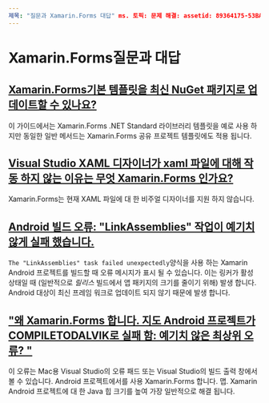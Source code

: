 ```yaml
---
제목: "질문과 Xamarin.Forms 대답" ms. 토픽: 문제 해결: assetid: 89364175-53BA-4A09-B3E2-44AC67DD971C: xamarin: davidbritch author:. author: dabritch: 04/25/2017:: [ Xamarin.Forms , Xamarin.Essentials ]
---
```


# <a name="xamarinforms-frequently-asked-questions"></a>Xamarin.Forms질문과 대답

## <a name="can-i-update-the-xamarinforms-default-template-to-a-newer-nuget-packageupdate-forms-templatemd"></a>[Xamarin.Forms기본 템플릿을 최신 NuGet 패키지로 업데이트할 수 있나요?](update-forms-template.md)
이 가이드에서는 Xamarin.Forms .NET Standard 라이브러리 템플릿을 예로 사용 하지만 동일한 일반 메서드는 Xamarin.Forms 공유 프로젝트 템플릿에도 적용 됩니다.

## <a name="why-doesnt-the-visual-studio-xaml-designer-work-for-xamarinforms-xaml-filesforms-xaml-designermd"></a>[Visual Studio XAML 디자이너가 xaml 파일에 대해 작동 하지 않는 이유는 무엇 Xamarin.Forms 인가요?](forms-xaml-designer.md)
Xamarin.Forms는 현재 XAML 파일에 대 한 비주얼 디자이너를 지원 하지 않습니다.

## <a name="android-build-error-the-linkassemblies-task-failed-unexpectedly"></a>[Android 빌드 오류: "LinkAssemblies" 작업이 예기치 않게 실패 했습니다.](android-linkassemblies-error.md)
`The "LinkAssemblies" task failed unexpectedly`양식을 사용 하는 Xamarin Android 프로젝트를 빌드할 때 오류 메시지가 표시 될 수 있습니다. 이는 링커가 활성 상태일 때 (일반적으로 *릴리스* 빌드에서 앱 패키지의 크기를 줄이기 위해) 발생 합니다. Android 대상이 최신 프레임 워크로 업데이트 되지 않기 때문에 발생 합니다. 

## <a name="why-does-my-xamarinformsmaps-android-project-fail-with-compiletodalvik--unexpected-top-level-errormaps-compiletodalvik-errormd"></a>["왜 Xamarin.Forms 합니다. 지도 Android 프로젝트가 COMPILETODALVIK로 실패 함: 예기치 않은 최상위 오류? "](maps-compiletodalvik-error.md)
이 오류는 Mac용 Visual Studio의 오류 패드 또는 Visual Studio의 빌드 출력 창에서 볼 수 있습니다. Android 프로젝트에서를 사용 Xamarin.Forms 합니다. 맵. Xamarin Android 프로젝트에 대 한 Java 힙 크기를 높여 가장 일반적으로 해결 됩니다.
